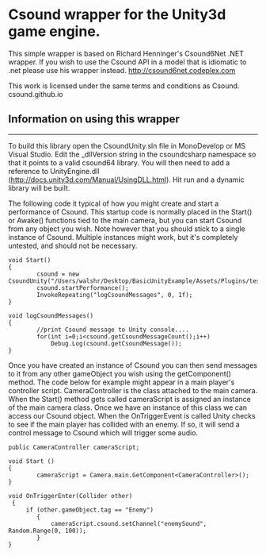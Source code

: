 # Csound wrapper for the Unity3d game engine.

This simple wrapper is based on Richard Henninger's Csound6Net .NET wrapper. If you wish to use the Csound API in a model that is idiomatic to .net please use his wrapper instead.
http://csound6net.codeplex.com

This work is licensed under the same terms and conditions as Csound. csound.github.io

## Information on using this wrapper
---------------------------------------------
To build this library open the CsoundUnity.sln file in MonoDevelop or MS Visual Studio. Edit the _dllVersion string in the csoundcsharp namespace so that it points to a valid csound64 library. You will then need to add a reference to UnityEngine.dll (http://docs.unity3d.com/Manual/UsingDLL.html). Hit run and a dynamic library will be built.

The following code it typical of how you might create and start a performance of Csound. This startup code is normally placed in the Start() or Awake() functions tied to the main camera, but you can start Csound from any object you wish. Note however that you should stick to a single instance of Csound. Multiple instances might work, but it's completely untested, and should not be necessary. 

```
void Start()
{
        csound = new CsoundUnity("/Users/walshr/Desktop/BasicUnityExample/Assets/Plugins/test.csd");
        csound.startPerformance();
        InvokeRepeating("logCsoundMessages", 0, 1f);
}

void logCsoundMessages()
{
        //print Csound message to Unity console....
        for(int i=0;i<csound.getCsoundMessageCount();i++)
            Debug.Log(csound.getCsoundMessage());
}
```

Once you have created an instance of Csound you can then send messages to it from any other gameObject you wish using the getComponent() method. The code below for example might appear in a main player's controller script. CameraController is the class attached to the main camera. When the Start() method gets called cameraScript is assigned an instance of the main camera class. Once we have an instance of this class we can access our Csound object. When the OnTriggerEvent is called Unity checks to see if the main player has collided with an enemy. If so, it will send a control message to Csound which will trigger some audio. 

```
public CameraController cameraScript;

void Start ()
{
        cameraScript = Camera.main.GetComponent<CameraController>();
}

void OnTriggerEnter(Collider other)
 {
     if (other.gameObject.tag == "Enemy") 
        {
            cameraScript.csound.setChannel("enemySound", Random.Range(0, 100));
        }
}
```
